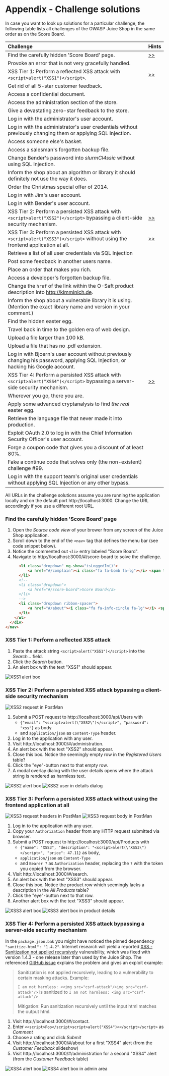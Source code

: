 # Appendix - Challenge solutions

In case you want to look up solutions for a particular challenge, the
following table lists all challenges of the OWASP Juice Shop in the same
order as on the Score Board.

| Challenge                                                                                                                          | Hints                                                                                          |
|:-----------------------------------------------------------------------------------------------------------------------------------|:-----------------------------------------------------------------------------------------------|
| Find the carefully hidden 'Score Board' page.                                                                                      | [>>](#find-the-carefully-hidden-score-board-page)                                              |
| Provoke an error that is not very gracefully handled.                                                                              |                                                                                                |
| XSS Tier 1: Perform a reflected XSS attack with `<script>alert("XSS1")</script>`.                                                  | [>>](#xss-tier-1-perform-a-reflected-xss-attack)                                               |
| Get rid of all 5-star customer feedback.                                                                                           |                                                                                                |
| Access a confidential document.                                                                                                    |                                                                                                |
| Access the administration section of the store.                                                                                    |                                                                                                |
| Give a devastating zero-star feedback to the store.                                                                                |                                                                                                |
| Log in with the administrator's user account.                                                                                      |                                                                                                |
| Log in with the administrator's user credentials without previously changing them or applying SQL Injection.                       |                                                                                                |
| Access someone else's basket.                                                                                                      |                                                                                                |
| Access a salesman's forgotten backup file.                                                                                         |                                                                                                |
| Change Bender's password into _slurmCl4ssic_ without using SQL Injection.                                                          |                                                                                                |
| Inform the shop about an algorithm or library it should definitely not use the way it does.                                        |                                                                                                |
| Order the Christmas special offer of 2014.                                                                                         |                                                                                                |
| Log in with Jim's user account.                                                                                                    |                                                                                                |
| Log in with Bender's user account.                                                                                                 |                                                                                                |
| XSS Tier 2: Perform a persisted XSS attack with `<script>alert("XSS2")</script>` bypassing a client-side security mechanism.       | [>>](#xss-tier-2-perform-a-persisted-xss-attack-bypassing-a-client-side-security-mechanism)    |
| XSS Tier 3: Perform a persisted XSS attack with `<script>alert("XSS3")</script>` without using the frontend application at all.    | [>>](#xss-tier-3-perform-a-persisted-xss-attack-without-using-the-frontend-application-at-all) |
| Retrieve a list of all user credentials via SQL Injection                                                                          |                                                                                                |
| Post some feedback in another users name.                                                                                          |                                                                                                |
| Place an order that makes you rich.                                                                                                |                                                                                                |
| Access a developer's forgotten backup file.                                                                                        |                                                                                                |
| Change the `href` of the link within the O-Saft product description into http://kimminich.de.                                      |                                                                                                |
| Inform the shop about a vulnerable library it is using. (Mention the exact library name and version in your comment.)              |                                                                                                |
| Find the hidden easter egg.                                                                                                        |                                                                                                |
| Travel back in time to the golden era of web design.                                                                               |                                                                                                |
| Upload a file larger than 100 kB.                                                                                                  |                                                                                                |
| Upload a file that has no .pdf extension.                                                                                          |                                                                                                |
| Log in with Bjoern's user account without previously changing his password, applying SQL Injection, or hacking his Google account. |                                                                                                |
| XSS Tier 4: Perform a persisted XSS attack with `<script>alert("XSS4")</script>` bypassing a server-side security mechanism.       | [>>](#xss-tier-4-perform-a-persisted-xss-attack-bypassing-a-server-side-security-mechanism)    |
| Wherever you go, there you are.                                                                                                    |                                                                                                |
| Apply some advanced cryptanalysis to find _the real_ easter egg.                                                                   |                                                                                                |
| Retrieve the language file that never made it into production.                                                                     |                                                                                                |
| Exploit OAuth 2.0 to log in with the Chief Information Security Officer's user account.                                            |                                                                                                |
| Forge a coupon code that gives you a discount of at least 80%.                                                                     |                                                                                                |
| Fake a continue code that solves only (the non-existent) challenge #99.                                                            |                                                                                                |
| Log in with the support team's original user credentials without applying SQL Injection or any other bypass.                       |                                                                                                |

All URLs in the challenge solutions assume you are running the
application locally and on the default port http://localhost:3000.
Change the URL accordingly if you use a different root URL.

### Find the carefully hidden 'Score Board' page

1. Open the _Source code view_ of your brower from any screen of the
   Juice Shop application.
2. Scroll down to the end of the `<nav>` tag that defines the menu bar
   (see code snippet below).
3. Notice the commented out `<li>` entry labeled "Score Board".
4. Navigate to http://localhost:3000/#/score-board to solve the
   challenge.

```html
      <li class="dropdown" ng-show="isLoggedIn()">
          <a href="#/complain"><i class="fa fa-bomb fa-lg"></i> <span translate="NAV_COMPLAIN"></span></a>
      </li>
      <!--
      <li class="dropdown">
          <a href="#/score-board">Score Board</a>
      </li>
      -->
      <li class="dropdown ribbon-spacer">
          <a href="#/about"><i class="fa fa-info-circle fa-lg"></i> <span translate="TITLE_ABOUT"></span></a>
      </li>
    </ul>
  </div>
</nav>
```

### XSS Tier 1: Perform a reflected XSS attack

1. Paste the attack string `<script>alert("XSS1")</script>` into the
   _Search..._ field.
2. Click the _Search_ button.
3. An alert box with the text "XSS1" should appear.

![XSS1 alert box](img/xss1_alert.png)

### XSS Tier 2: Perform a persisted XSS attack bypassing a client-side security mechanism

![XSS2 request in PostMan](img/xss2_postman.png)

1. Submit a POST request to http://localhost:3000/api/Users with
    * `{"email": "<script>alert(\"XSS2\")</script>", "password": "xss"}`
      as body
    * and `application/json` as `Content-Type` header.
2. Log in to the application with any user.
3. Visit http://localhost:3000/#/administration.
4. An alert box with the text "XSS2" should appear.
5. Close this box. Notice the seemingly empty row in the _Registered
   Users_ table?
6. Click the "eye"-button next to that empty row.
7. A modal overlay dialog with the user details opens where the attack
   string is rendered as harmless text.

![XSS2 alert box](img/xss2_alert.png)
![XSS2 user in details dialog](img/xss2_user-modal.png)

### XSS Tier 3: Perform a persisted XSS attack without using the frontend application at all

![XSS3 request headers in PostMan](img/xss3_postman-header.png)
![XSS3 request body in PostMan](img/xss3_postman-body.png)

1. Log in to the application with any user.
2. Copy your `Authorization` header from any HTTP request submitted via
   browser.
3. Submit a POST request to http://localhost:3000/api/Products with
    * `{"name": "XSS3", "description":
      "<script>alert(\"XSS3\")</script>", "price": 47.11}` as body,
    * `application/json` as `Content-Type`
    * and `Bearer ?` as `Authorization` header, replacing the `?` with
      the token you copied from the browser.
4. Visit http://localhost:3000/#/search.
5. An alert box with the text "XSS3" should appear.
6. Close this box. Notice the product row which seemingly lacks a
   description in the _All Products_ table?
7. Click the "eye"-button next to that row.
8. Another alert box with the text "XSS3" should appear.

![XSS3 alert box](img/xss3_alert.png)
![XSS3 alert box in product details](img/xss3_product-modal_alert.png)

### XSS Tier 4: Perform a persisted XSS attack bypassing a server-side security mechanism

In the `package.json.bak` you might have noticed the pinned dependency
`"sanitize-html": "1.4.2"`. Internet research will yield a reported
[XSS - Sanitization not applied recursively](https://nodesecurity.io/advisories/135)
vulnerability, which was fixed with version 1.4.3 - one release later
than used by the Juice Shop. The referenced
[GitHub issue](https://github.com/punkave/sanitize-html/issues/29)
explains the problem and gives an exploit example:

> Sanitization is not applied recursively, leading to a vulnerability to
> certain masking attacks. Example:
>
> `I am not harmless: <<img src="csrf-attack"/>img src="csrf-attack"/>`
> is sanitized to `I am not harmless: <img src="csrf-attack"/>`
>
> Mitigation: Run sanitization recursively until the input html matches
> the output html.

1. Visit http://localhost:3000/#/contact.
2. Enter `<<script>Foo</script>script>alert("XSS4")<</script>/script>`
   as _Comment_
3. Choose a rating and click _Submit_
4. Visit http://localhost:3000/#/about for a first "XSS4" alert (from
   the _Customer Feedback_ slideshow)
5. Visit http://localhost:3000/#/administration for a second "XSS4"
   alert (from the _Customer Feedback_ table)

![XSS4 alert box](img/xss4_alert.png)
![XSS4 alert box in admin area](img/xss4_alert-admin.png)
